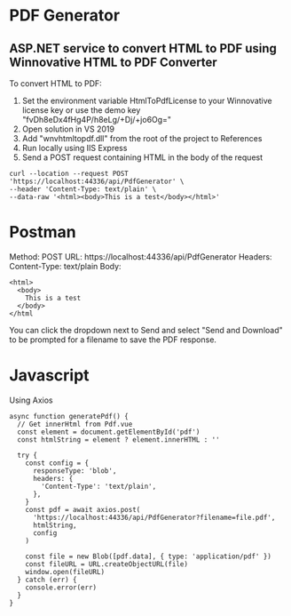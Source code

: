 ﻿# PDF Generator
## ASP.NET service to convert HTML to PDF using Winnovative HTML to PDF Converter
To convert HTML to PDF:
1. Set the environment variable HtmlToPdfLicense to your Winnovative license key
   or use the demo key "fvDh8eDx4fHg4P/h8eLg/+Dj/+jo6Og="
2. Open solution in VS 2019
3. Add "wnvhtmltopdf.dll" from the root of the project to References
4. Run locally using IIS Express
5. Send a POST request containing HTML in the body of the request

```
curl --location --request POST 'https://localhost:44336/api/PdfGenerator' \
--header 'Content-Type: text/plain' \
--data-raw '<html><body>This is a test</body></html>'
```

# Postman
Method: POST
URL: https://localhost:44336/api/PdfGenerator
Headers: Content-Type: text/plain
Body:
```
<html>
  <body>
    This is a test
  </body>
</html
```
You can click the dropdown next to Send and select "Send and Download" to be prompted for a filename to save the PDF response.

# Javascript
Using Axios
```
async function generatePdf() {
  // Get innerHtml from Pdf.vue
  const element = document.getElementById('pdf')
  const htmlString = element ? element.innerHTML : ''

  try {
    const config = {
      responseType: 'blob',
      headers: {
        'Content-Type': 'text/plain',
      },
    }
    const pdf = await axios.post(
      'https://localhost:44336/api/PdfGenerator?filename=file.pdf',
      htmlString,
      config
    )

    const file = new Blob([pdf.data], { type: 'application/pdf' })
    const fileURL = URL.createObjectURL(file)
    window.open(fileURL)
  } catch (err) {
    console.error(err)
  }
}
```